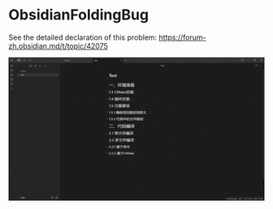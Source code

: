 # ObsidianFoldingBug
See the detailed declaration of this problem: <https://forum-zh.obsidian.md/t/topic/42075>

![Watch the gif here](https://github.com/WhythZ-Debug/ObsidianFoldingBug/blob/main/issue.gif)
